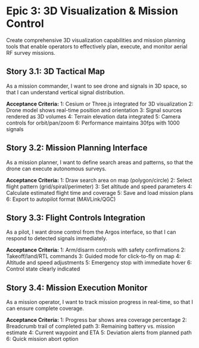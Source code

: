 # Epic 3: 3D Visualization & Mission Control

Create comprehensive 3D visualization capabilities and mission planning tools that enable operators to effectively plan, execute, and monitor aerial RF survey missions.

## Story 3.1: 3D Tactical Map

As a mission commander,
I want to see drone and signals in 3D space,
so that I can understand vertical signal distribution.

**Acceptance Criteria:**
1: Cesium or Three.js integrated for 3D visualization
2: Drone model shows real-time position and orientation
3: Signal sources rendered as 3D volumes
4: Terrain elevation data integrated
5: Camera controls for orbit/pan/zoom
6: Performance maintains 30fps with 1000 signals

## Story 3.2: Mission Planning Interface

As a mission planner,
I want to define search areas and patterns,
so that the drone can execute autonomous surveys.

**Acceptance Criteria:**
1: Draw search area on map (polygon/circle)
2: Select flight pattern (grid/spiral/perimeter)
3: Set altitude and speed parameters
4: Calculate estimated flight time and coverage
5: Save and load mission plans
6: Export to autopilot format (MAVLink/QGC)

## Story 3.3: Flight Controls Integration

As a pilot,
I want drone control from the Argos interface,
so that I can respond to detected signals immediately.

**Acceptance Criteria:**
1: Arm/disarm controls with safety confirmations
2: Takeoff/land/RTL commands
3: Guided mode for click-to-fly on map
4: Altitude and speed adjustments
5: Emergency stop with immediate hover
6: Control state clearly indicated

## Story 3.4: Mission Execution Monitor

As a mission operator,
I want to track mission progress in real-time,
so that I can ensure complete coverage.

**Acceptance Criteria:**
1: Progress bar shows area coverage percentage
2: Breadcrumb trail of completed path
3: Remaining battery vs. mission estimate
4: Current waypoint and ETA
5: Deviation alerts from planned path
6: Quick mission abort option
